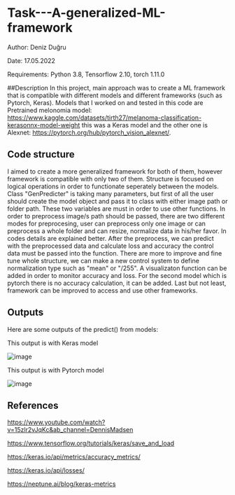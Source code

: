 # Task---A-generalized-ML-framework

Author: Deniz Duğru

Date: 17.05.2022

Requirements: Python 3.8, Tensorflow 2.10, torch 1.11.0

##Description
  In this project, main approach was to create a ML framework that is compatible with different models and different frameworks (such as Pytorch, Keras). Models that I worked on and tested in this code are Pretrained melonomia model: https://www.kaggle.com/datasets/tirth27/melanoma-classification-kerasonnx-model-weight this was a Keras model and the other one is Alexnet: https://pytorch.org/hub/pytorch_vision_alexnet/. 
  
## Code structure  
  I aimed to create a more generalized framework for both of them, however framework is compatible with only two of them. Structure is focused on logical operations in order to functionate seperately between the models. Class "GenPredicter" is taking many parameters, but first of all the user should create the model object and pass it to class with either image path or folder path. These two variables are must in order to use other functions. In order to preprocess image/s path should be passed, there are two different modes for preprocesing, user can preprocess only one image or can preprocess a whole folder and can resize, normalize data in his/her favor. In codes details are explained better. After the preprocess, we can predict with the preprocessed data and calculate loss and accuracy the control data must be passed into the function. There are more to improve and fine tune whole structure, we can make a new control system to define normalization type such as "mean" or "/255". A visualizaton function can be added in order to monitor accuracy and loss. For the second model which is pytorch there is no accuracy calculation, it can be added. Last but not least, framework can be improved to access and use other frameworks.

## Outputs
Here are some outputs of the predict() from models:

This output is with Keras model


![image](https://user-images.githubusercontent.com/63200146/168906716-59b997ec-bed8-4986-8cba-dd4d3ea63f8d.png)






This output is with Pytorch model


![image](https://user-images.githubusercontent.com/63200146/168907242-1f8068b3-5d16-41fb-9f95-ed3a743edf50.png)





## References


https://www.youtube.com/watch?v=15zlr2vJqKc&ab_channel=DennisMadsen


https://www.tensorflow.org/tutorials/keras/save_and_load


https://keras.io/api/metrics/accuracy_metrics/


https://keras.io/api/losses/


https://neptune.ai/blog/keras-metrics







